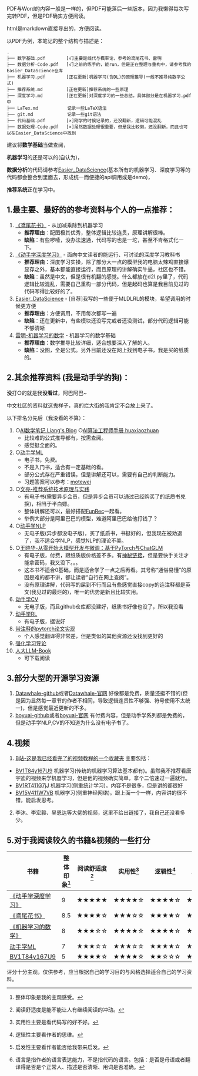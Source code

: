 PDF与Word的内容一般是一样的，但PDF可能落后一些版本，因为我懒得每次写完转PDF，但是PDF确实方便阅读。

html是markdown直接导出的，方便阅读。

以PDF为例，本笔记的整个结构与描述是：
```
.
├── 数学基础.pdf        [√]主要是线代与概率论，参考的鸢尾花书、雷明
├── 数据分析-Code.pdf   [√]之前的练手的，能run，但是正在整理与重构中，请参考我的Easier_DataScience仓库
├── 机器学习.pdf        [正在更新]机器学习(含DL)的原理推导(一般不推导纯数学公式)
├── 推荐系统.md         [正在更新]推荐系统的一些原理
├── 深度学习.md         [正在更新]对深度学习的一些总结，具体部分是在机器学习.pdf中
├── LaTex.md           记录一些LaTeX语法
├── git.md             记录一些git语法
├── 代码基础.pdf        [×]刚学的时候记录的，还没翻新，逻辑可能混乱
├── 数据处理-Code.pdf   [×]虽然数据处理很重要，但是我比较懒，还没翻新，而且也可以在Easier_DataScience中找到
```
建议将**数学基础**当做查阅，

**机器学习**的还是可以的(自认为)，

**数据分析**的代码请参考[Easier_DataScience](https://github.com/virtualxiaoman/Easier_DataScience)(基本所有的机器学习、深度学习等的代码都会整合到里面去，形成统一而便捷的api调用或是demo)，

**推荐系统**正在学习中。


## 1.最主要、最好的的参考资料与个人的一点推荐：
1. [《鸢尾花书》](https://github.com/Visualize-ML) - 从加减乘除到机器学习
    - **推荐理由**：配图极其优秀，整体逻辑比较连贯，原理讲解很棒。
    - **缺陷**：有些啰嗦，没办法速通，代码写的也是一坨，甚至不肯格式化一下。
2. [《动手学深度学习》](https://zh.d2l.ai/) - 面向中文读者的能运行、可讨论的深度学习教科书
    - **推荐理由**：深度学习实操，除了部分大一点的模型我的电脑太辣鸡直接爆显存之外，基本都能直接运行，而且原理的讲解确实牛逼，社区也不错。
    - **缺陷**：虽然是中文，但是很有机翻的感觉。什么都放在d2l.py里了，代码逻辑比较混乱，需要自己重构一部分代码，但是起码也算是我目前见过的代码写得比较好的了。
3. [Easier_DataScience](https://github.com/virtualxiaoman/Easier_DataScience) - [自荐]我写的一些便于MLDLRL的模块，希望调用的时候更方便
    - **推荐理由**：方便调用，不用每次都写一遍
    - **缺陷**：还在更新中，有些模块还没写完或者还没测试，部分代码逻辑可能不够清晰
4. [雷明-机器学习的数学](https://www.epubit.com/bookDetails?id=UB7812edb26d3f9) - 机器学习的数学基础
    - **推荐理由**：数学推导比较详细，适合想要深入了解的人。
    - **缺陷**：没图，全是公式。另外目前还没在网上找到电子书，我是买的纸质的。


## 2.其余推荐资料 (我是动手学的狗)：
**没**打○的就是我**没看过**，阿巴阿巴~

中文社区的资料就这鬼样子，真的烂大街的我肯定不会放上来了。

以下排名分先后（我没看的不算）：
1. ○[AI数学笔记 Liang's Blog](https://wangliangster.github.io/#/) 
   ○[AI算法工程师手册 huaxiaozhuan](https://www.huaxiaozhuan.com/)
    - 比较难的公式推导都有，按需查阅。
    - 感觉挺全面的。
2. ○[动手学ML](https://github.com/boyu-ai/Hands-on-ML) 
    - 电子书，免费。
    - 不是入门书，适合有一定基础的看。
    - 部分公式存在严重错误，但是讲解还可以，需要有自己的判断能力。
    - 习题答案可以参考：[motewei](https://github.com/motewei/Hands-on-ML-solutions)
3. ○[文亮-推荐系统技术原理与实践](https://www.epubit.com/bookDetails?id=UB831721e9d193a)
   - 有电子书(需要异步会员，但是异步会员可以通过已经购买了的纸质书兑换)，相当于半白嫖。
   - 整体讲解还可以，最好搭配[FunRec](https://datawhalechina.github.io/fun-rec/#/)一起看。
   - 举例大部分是阿里巴巴的模型，难道阿里巴巴给他打钱了？
4. ○[动手学NLP](https://github.com/boyu-ai/Hands-on-NLP)
    - 无电子版(异步都没电子版)，买了纸质书，书挺好的，但我现在被劝退了，我不适合学NLP，感觉NLP的理论不美。
4. ○[王晓华-从零开始大模型开发与微调：基于PyTorch与ChatGLM](http://www.tup.tsinghua.edu.cn/Wap/tsxqy.aspx?id=10334701)
    - 有电子版，付费，跟纸质版价格差不多。有[神秘链接](https://pan.baidu.com/s/1cY8htDmzXMIoJIan9aIWRw?pwd=fgyb)，但是要快手关注才能拿密码，我又没下。。。
    - 这本书不适合0基础，而是适合学了一点之后再看。其号称“通俗易懂”的原因是难的都不讲，都让读者“自行在网上查阅”。
    - 没有原理讲解，代码写的屎到不行而且有些感觉直接copy的连注释都是英文(我见过的最烂的)，唯一的优势是新且比较实用。
3. [动手学CV](https://github.com/boyu-ai/Hands-on-CV)
   - 无电子版，而且github仓库都没建好，纸质书好像也没了，所以我没看
5. [动手学RL](https://github.com/boyu-ai/Hands-on-RL)
    - 有电子版，据说好
6. [带注释的pytorch论文实现](https://nn.labml.ai/zh/)
    - 个人感觉翻译得非常差，但是类似的其他资源还没找到更好的
7. [强化学习导论](https://rl.qiwihui.com/zh-cn/latest/index.html)
8. [人大LLM-Book](https://github.com/LLMBook-zh/LLMBook-zh.github.io)
    - 可下载阅读


## 3.部分大型的开源学习资源
1. [Datawhale-github](https://github.com/datawhalechina)或者[Datawhale-官网](https://datawhale.cn/learn)
好像都是免费，质量还挺不错的(但是因为显然每一章节的作者不相同，导致逻辑连贯性不够强、符号使用不太统一)，但是感觉最近更新的不多。
2. [boyuai-github](https://github.com/boyu-ai)或者[boyuai-官网](https://www.boyuai.com)
有付费内容，但是动手学系列都是免费的，但是动手学NLP,CV的不知道为什么没有电子书了。


## 4.视频
1. [B站-这是我已经看完了的视频教程的一个收藏夹](https://space.bilibili.com/506925078/favlist?fid=2648566378)
主要包括：
- [BV1T84y167U9](https://www.bilibili.com/video/BV1T84y167U9/)  机器学习(传统的机器学习算法基本都有)。虽然我不推荐看唐宇迪的视频来学机器学习，但是他的视频确实简单，拿个二倍速过一遍就行。
- [BV1RT411G7jJ](https://www.bilibili.com/video/BV1RT411G7jJ)  机器学习(侧重统计学习)。内容不是很多，但是讲的都很好
- [BV15V411W7VB](https://www.bilibili.com/video/BV15V411W7VB/)  机器学习(侧重神经网络)。跟上面一个一样，内容讲的很不错，能启发思考。

2. 李沐、李宏毅、吴恩达等大佬的视频，这里不给出链接了，我自己还没看多少。


## 5.对于我阅读较久的书籍&视频的一些打分

| 书籍 | 整体印象[^1] | 阅读舒适度[^2] | 实用性[^3] | 逻辑性[^4] | 启发性[^5] | 语言[^6] |
|------|---------|-----------|-------|--------|-------|-------------------------------|
| [《动手学深度学习》](https://zh.d2l.ai/)|9| ★★★★★  | ★★★★☆ | ★★★★☆ | ★★★★☆ |★★★☆☆|
| [《鸢尾花书》](https://github.com/Visualize-ML)|8.5| ★★★★☆  | ★★★☆☆ | ★★★★☆ | ★★★★★ |★★★★★ |
| [《机器学习的数学》](https://www.epubit.com/bookDetails?id=UB7812edb26d3f9) |8| ★★★☆☆  | ★★★★☆ | ★★★★☆ | ★★★☆☆ |★★★★☆ |
| [动手学ML](https://github.com/boyu-ai/Hands-on-ML) |7| ★★★☆☆  | ★★★☆☆ | ★★★★☆ | ★★★☆☆ |★★★☆☆ |
| [BV1T84y167U9](https://www.bilibili.com/video/BV1T84y167U9/) | 5| ★★★★☆  | ★★★★☆ | ★★☆☆☆ | ★☆☆☆☆ |★★★☆☆ |

评分十分主观，仅供参考，应当根据自己的学习目的与风格选择适合自己的学习资料。

[^1]: 整体印象是我的主观感受。
[^2]: 阅读舒适度是能不能让人有继续阅读的冲动。
[^3]: 实用性主要是看代码写的好不好。
[^4]: 逻辑性主要看作者的思维。
[^5]: 启发性主要看作者能否给我带来启发。
[^6]: 语言是指作者的语言表达能力，不是指代码的语言。包括：是否是母语或者翻译得是否是个正常人、描述是否清晰、用词是否准确。


